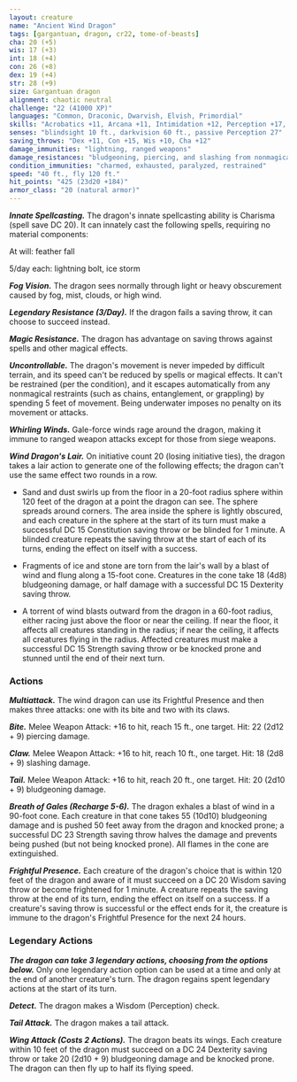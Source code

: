 ```yaml
---
layout: creature
name: "Ancient Wind Dragon"
tags: [gargantuan, dragon, cr22, tome-of-beasts]
cha: 20 (+5)
wis: 17 (+3)
int: 18 (+4)
con: 26 (+8)
dex: 19 (+4)
str: 28 (+9)
size: Gargantuan dragon
alignment: chaotic neutral
challenge: "22 (41000 XP)"
languages: "Common, Draconic, Dwarvish, Elvish, Primordial"
skills: "Acrobatics +11, Arcana +11, Intimidation +12, Perception +17, Stealth +11"
senses: "blindsight 10 ft., darkvision 60 ft., passive Perception 27"
saving_throws: "Dex +11, Con +15, Wis +10, Cha +12"
damage_immunities: "lightning, ranged weapons"
damage_resistances: "bludgeoning, piercing, and slashing from nonmagical weapons"
condition_immunities: "charmed, exhausted, paralyzed, restrained"
speed: "40 ft., fly 120 ft."
hit_points: "425 (23d20 +184)"
armor_class: "20 (natural armor)"
---
```


***Innate Spellcasting.*** The dragon's innate spellcasting ability is Charisma (spell save DC 20). It can innately cast the following spells, requiring no material components:

At will: feather fall

5/day each: lightning bolt, ice storm

***Fog Vision.*** The dragon sees normally through light or heavy obscurement caused by fog, mist, clouds, or high wind.

***Legendary Resistance (3/Day).*** If the dragon fails a saving throw, it can choose to succeed instead.

***Magic Resistance.*** The dragon has advantage on saving throws against spells and other magical effects.

***Uncontrollable.*** The dragon's movement is never impeded by difficult terrain, and its speed can't be reduced by spells or magical effects. It can't be restrained (per the condition), and it escapes automatically from any nonmagical restraints (such as chains, entanglement, or grappling) by spending 5 feet of movement. Being underwater imposes no penalty on its movement or attacks.

***Whirling Winds.*** Gale-force winds rage around the dragon, making it immune to ranged weapon attacks except for those from siege weapons.

***Wind Dragon's Lair.*** On initiative count 20 (losing initiative ties), the dragon takes a lair action to generate one of the following effects; the dragon can't use the same effect two rounds in a row.

- Sand and dust swirls up from the floor in a 20-foot radius sphere within 120 feet of the dragon at a point the dragon can see. The sphere spreads around corners. The area inside the sphere is lightly obscured, and each creature in the sphere at the start of its turn must make a successful DC 15 Constitution saving throw or be blinded for 1 minute. A blinded creature repeats the saving throw at the start of each of its turns, ending the effect on itself with a success.

- Fragments of ice and stone are torn from the lair's wall by a blast of wind and flung along a 15-foot cone. Creatures in the cone take 18 (4d8) bludgeoning damage, or half damage with a successful DC 15 Dexterity saving throw.

- A torrent of wind blasts outward from the dragon in a 60-foot radius, either racing just above the floor or near the ceiling. If near the floor, it affects all creatures standing in the radius; if near the ceiling, it affects all creatures flying in the radius. Affected creatures must make a successful DC 15 Strength saving throw or be knocked prone and stunned until the end of their next turn.

### Actions

***Multiattack.*** The wind dragon can use its Frightful Presence and then makes three attacks: one with its bite and two with its claws.

***Bite.*** Melee Weapon Attack: +16 to hit, reach 15 ft., one target. Hit: 22 (2d12 + 9) piercing damage.

***Claw.*** Melee Weapon Attack: +16 to hit, reach 10 ft., one target. Hit: 18 (2d8 + 9) slashing damage.

***Tail.*** Melee Weapon Attack: +16 to hit, reach 20 ft., one target. Hit: 20 (2d10 + 9) bludgeoning damage.

***Breath of Gales (Recharge 5-6).*** The dragon exhales a blast of wind in a 90-foot cone. Each creature in that cone takes 55 (10d10) bludgeoning damage and is pushed 50 feet away from the dragon and knocked prone; a successful DC 23 Strength saving throw halves the damage and prevents being pushed (but not being knocked prone). All flames in the cone are extinguished.

***Frightful Presence.*** Each creature of the dragon's choice that is within 120 feet of the dragon and aware of it must succeed on a DC 20 Wisdom saving throw or become frightened for 1 minute. A creature repeats the saving throw at the end of its turn, ending the effect on itself on a success. If a creature's saving throw is successful or the effect ends for it, the creature is immune to the dragon's Frightful Presence for the next 24 hours.

### Legendary Actions

***The dragon can take 3 legendary actions, choosing from the options below.*** Only one legendary action option can be used at a time and only at the end of another creature's turn. The dragon regains spent legendary actions at the start of its turn.

***Detect.*** The dragon makes a Wisdom (Perception) check.

***Tail Attack.*** The dragon makes a tail attack.

***Wing Attack (Costs 2 Actions).*** The dragon beats its wings. Each creature within 10 feet of the dragon must succeed on a DC 24 Dexterity saving throw or take 20 (2d10 + 9) bludgeoning damage and be knocked prone. The dragon can then fly up to half its flying speed.

